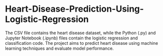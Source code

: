 # Heart-Disease-Prediction-Using-Logistic-Regression
The CSV file contains the heart disease dataset, while the Python (.py) and Jupyter Notebook (.ipynb) files contain the logistic regression and classification code. The project aims to predict heart disease using machine learning techniques and evaluate model performance.
